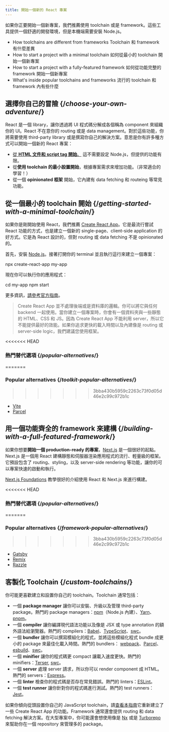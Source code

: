 ```yaml
---
title: 開始一個新的 React 專案
---
```


<Intro>

如果你正要開始一個新專案，我們推薦使用 toolchain 或是 framework。這些工具提供一個舒適的開發環境，但是本機端需要安裝 Node.js。

</Intro>

<YouWillLearn>

* How toolchains are different from frameworks Toolchain 和 framework 有什麼差異
* How to start a project with a minimal toolchain 如何從最小的 toolchain 開始一個新專案
* How to start a project with a fully-featured framework 如何從功能完整的 framework 開始一個新專案
* What's inside popular toolchains and frameworks 流行的 toolchain 和 framework 內有些什麼

</YouWillLearn>

## 選擇你自己的冒險 {/*choose-your-own-adventure*/}

React 是一個 library，讓你透過將 UI 程式碼分解成各個稱為 component 來組織你的 UI。React 不在意你的 routing 或是 data management。對於這些功能，你將需要使用 third-party library 或是撰寫你自己的解決方案。意思是你有許多種方式可以開始一個新的 React 專案：

* [從 **HTML 文件和 script tag 開始**。](/learn/add-react-to-a-website) 這不需要設定 Node.js，但提供的功能有限。
* 從**使用 toolchain 的最小設置開始**，根據專案需求來增加功能。（非常適合的學習！）
* 從一個 **opinionated 框架** 開始，它內建有 data fetching 和 routeing 等常見功能。

## 從一個最小的 toolchain 開始 {/*getting-started-with-a-minimal-toolchain*/}

如果你是剛開始使用 React，我們推薦 [Create React App](https://create-react-app.dev/)。它是最流行嘗試 React 功能的方式，也是建立一個新的 single-page、client-side application 的好方式。它是為 React 設計的，但對 routing 或 data fetching 不是 opinionated 的。

首先，安裝 [Node.js](https://nodejs.org/en/)。接著打開你的 terminal 並且執行這行來建立一個專案：

<TerminalBlock>

npx create-react-app my-app

</TerminalBlock>

現在你可以執行你的應用程式：

<TerminalBlock>

cd my-app
npm start

</TerminalBlock>

更多資訊，[請參考官方指南](https://create-react-app.dev/docs/getting-started)。

> Create React App 並不處理後端或是資料庫的邏輯。你可以將它與任何 backend 一起使用。當你建立一個專案時，你會有一個資料夾與一些靜態的 HTML、CSS 和 JS。因為 Create React App 不能利用 server，所以它不能提供最好的效能。如果你追求更快的載入時間以及內建像是 routing 或 server-side logic，我們建議您使用框架。

<<<<<<< HEAD
### 熱門替代選項 {/*popular-alternatives*/}
=======
### Popular alternatives {/*toolkit-popular-alternatives*/}
>>>>>>> 3bba430b5959c2263c73f0d05d46e2c99c972b1c

* [Vite](https://vitejs.dev/guide/)
* [Parcel](https://parceljs.org/getting-started/webapp/)

## 用一個功能齊全的 framework 來建構 {/*building-with-a-full-featured-framework*/}

如果你想要**開始一個 production-ready 的專案**，[Next.js](https://nextjs.org/) 是一個很好的起點。Next.js 是一個用 React 建構靜態和伺服器渲染應用程式的流行、輕量級的框架。它預設包含了 routing、styling，以及 server-side rendering 等功能，讓你的可以專案快速的啟動和執行。

[Next.js Foundations](https://nextjs.org/learn/foundations/about-nextjs) 教學很好的介紹使用 React 和 Next.js 來進行構建。

<<<<<<< HEAD
### 熱門替代選項 {/*popular-alternatives*/}
=======
### Popular alternatives {/*framework-popular-alternatives*/}
>>>>>>> 3bba430b5959c2263c73f0d05d46e2c99c972b1c

* [Gatsby](https://www.gatsbyjs.org/)
* [Remix](https://remix.run/)
* [Razzle](https://razzlejs.org/)

## 客製化 Toolchain {/*custom-toolchains*/}

你可能更喜歡建立和設置你自己的 toolchain。Toolchain 通常包括：

* 一個 **package manager** 讓你可以安裝、升級以及管理 third-party package。熱門的 package managers：[npm](https://www.npmjs.com/)（Node.js 內建）、[Yarn](https://yarnpkg.com/)、[pnpm](https://pnpm.io/)。
* 一個 **compiler** 讓你編譯現代語法功能以及像是 JSX 或 type annotation 的額外語法給瀏覽器。熱門的 compilers：[Babel](https://babeljs.io/)、[TypeScript](http://typescript.org/)、[swc](https://swc.rs/)。
* 一個 **bundler** 讓你可以撰寫模組化的程式，並將這些模組化程式 bundle 成更小的 package 來最佳化載入時間。熱門的 bundlers： [webpack](https://webpack.js.org/)、[Parcel](https://parceljs.org/)、[esbuild](https://esbuild.github.io/)、[swc](https://swc.rs/)。
* 一個 **minifier** 讓你的程式碼更 compact 讓載入速度更快。熱門的 minifiers：[Terser](https://terser.org/), [swc](https://swc.rs/)。
* 一個 **server** 處理 server 請求，所以你可以 render component 成 HTML。熱門的 servers：[Express](https://expressjs.com/)。
* 一個 **linter** 檢查你的程式碼是否存在常見錯誤。熱門的 linters：[ESLint](https://eslint.org/)。
* 一個 **test runner** 讓你針對你的程式碼進行測試。熱門的 test runners：[Jest](https://jestjs.io/)。

如果你傾向從頭設置你自己的 JavaScript toolchain，請[查看本指南](https://blog.usejournal.com/creating-a-react-app-from-scratch-f3c693b84658)它重新建立了一些 Create React App 的功能。Framework 通常還會提供 routing 和 data fetching 解決方案。在大型專案中，你可能還會想使用像是 [Nx](https://nx.dev/react) 或是 [Turborepo](https://turborepo.org/) 來幫助你在一個 repository 來管理多的 package。
